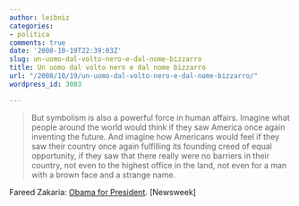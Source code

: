 ```yaml
---
author: leibniz
categories:
- politica
comments: true
date: '2008-10-19T22:39:03Z'
slug: un-uomo-dal-volto-nero-e-dal-nome-bizzarro
title: Un uomo dal volto nero e dal nome bizzarro
url: "/2008/10/19/un-uomo-dal-volto-nero-e-dal-nome-bizzarro/"
wordpress_id: 3083

---
```

> But symbolism is also a powerful force in human affairs. Imagine what people around the world would think if they saw America once again inventing the future. And imagine how Americans would feel if they saw their country once again fulfilling its founding creed of equal opportunity, if they saw that there really were no barriers in their country, not even to the highest office in the land, not even for a man with a brown face and a strange name.


Fareed Zakaria: [Obama for President](http://www.newsweek.com/id/164498/page/2). [Newsweek] 
